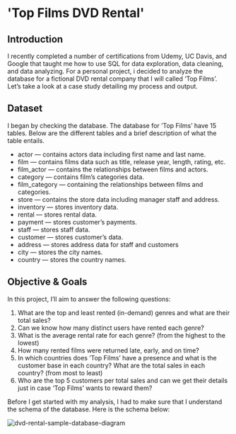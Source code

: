 # 'Top Films DVD Rental'

## Introduction
I recently completed a number of certifications from Udemy, UC Davis, and Google that taught me how to use 
SQL for data exploration, data cleaning, and data analyzing. For a personal project, i decided to analyze the database for a 
fictional DVD rental company that I will called ‘Top Films’. Let’s take a look at a case study detailing my process and output.

## Dataset 
I began by checking the database. The database for ’Top Films’ have 15 tables. Below are the different tables and a brief description of what the table entails. 

* actor — contains actors data including first name and last name.
* film — contains films data such as title, release year, length, rating, etc.
* film_actor — contains the relationships between films and actors.
* category — contains film’s categories data.
* film_category — containing the relationships between films and categories.
* store — contains the store data including manager staff and address.
* inventory — stores inventory data.
* rental — stores rental data.
* payment — stores customer’s payments.
* staff — stores staff data.
* customer — stores customer’s data.
* address — stores address data for staff and customers
* city — stores the city names.
* country — stores the country names.

## Objective & Goals 

In this project, I’ll aim to answer the following questions:
1. What are the top and least rented (in-demand) genres and what are their total sales?
2. Can we know how many distinct users have rented each genre?
3. What is the average rental rate for each genre? (from the highest to the lowest)
4. How many rented films were returned late, early, and on time?
5. In which countries does ’Top Films’ have a presence and what is the customer base in each country? What are the total sales in each country? (from most to least)
6. Who are the top 5 customers per total sales and can we get their details just in case ‘Top Films’ wants to reward them?

Before I get started with my analysis, I had to make sure that I understand the schema of the database. Here is the schema below:

![dvd-rental-sample-database-diagram](https://user-images.githubusercontent.com/102846044/205462973-29e670de-6a34-418c-a609-f98dcd0e6395.png)


